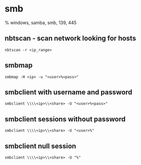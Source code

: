# smb

% windows, samba, smb, 139, 445

## nbtscan - scan network looking for hosts
```
nbtscan -r <ip_range>
```

## smbmap
```
smbmap -H <ip> -u "<user>%<pass>"
```

## smbclient with username and password
```
smbclient \\\\<ip>\\<share> -U "<user>%<pass>"
```

## smbclient sessions without password
```
smbclient \\\\<ip>\\<share> -U "<user>%"
```

## smbclient null session
```
smbclient \\\\<ip>\\<share> -U "%"
```